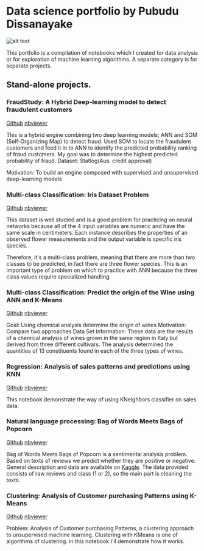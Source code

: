 
# Data science portfolio by Pubudu Dissanayake

![alt text](https://github.com/pubudu08/pubudu08.github.io/blob/master/icon-data-science-header.png)

This portfolio is a compilation of notebooks which I created for data analysis or for exploration of machine learning algorithms. A separate category is for separate projects.

## Stand-alone projects.

### FraudStudy: A Hybrid Deep-learning model to detect fraudulent customers

[Github](https://github.com/pubudu08/pubudu08.github.io/blob/master/Noteboooks/FraudStudy.ipynb) [nbviewer](http://nbviewer.jupyter.org/github/pubudu08/pubudu08.github.io/blob/master/Noteboooks/FraudStudy.ipynb)

This is a hybrid engine combining two deep learning models; ANN and SOM (Self-Organizing Map) to detect fraud. Used SOM to locate the fraudulent customers and feed it in to ANN to identify the predicted probability ranking of fraud customers. My goal was to determine the highest predicted probability of fraud. Dataset: Statlog(Aus. credit approval)

Motivation: To build an engine composed with supervised and unsupervised deep-learning models

### Multi-class Classification: Iris Dataset Problem
[Github](https://github.com/pubudu08/pubudu08.github.io/blob/master/Noteboooks/Iris_ANN.ipynb) [nbviewer](http://nbviewer.jupyter.org/github/pubudu08/pubudu08.github.io/blob/master/Noteboooks/Iris_ANN.ipynb)

This dataset is well studied and is a good problem for practicing on neural networks because all of the 4 input variables are numeric and have the same scale in centimeters. Each instance describes the properties of an observed flower measurements and the output variable is specific iris species.

Therefore, it's a multi-class problem, meaning that there are more than two classes to be predicted, in fact there are three flower species. This is an important type of problem on which to practice with ANN because the three class values require specialized handling.

### Multi-class Classification: Predict the origin of the Wine using ANN and K-Means
[Github](https://github.com/pubudu08/pubudu08.github.io/blob/master/Noteboooks/Wine_ANN.ipynb) [nbviewer](http://nbviewer.jupyter.org/github/pubudu08/pubudu08.github.io/blob/master/Noteboooks/Wine_ANN.ipynb)

Goal: Using chemical analysis determine the origin of wines Motivation: Compare two approaches
Data Set Information: These data are the results of a chemical analysis of wines grown in the same region in Italy but derived from three different cultivars. The analysis determined the quantities of 13 constituents found in each of the three types of wines.

### Regression: Analysis of sales patterns and predictions using KNN

[Github](https://github.com/pubudu08/pubudu08.github.io/blob/master/Noteboooks/KNN.ipynb) [nbviewer](http://nbviewer.jupyter.org/github/pubudu08/pubudu08.github.io/blob/master/Noteboooks/KNN.ipynb)

This notebook demonstrate the way of using KNeighbors classifier on sales data.

### Natural language processing: Bag of Words Meets Bags of Popcorn

[Github](https://github.com/pubudu08/pubudu08.github.io/blob/master/Noteboooks/Word2Vec.ipynb) [nbviewer](http://nbviewer.jupyter.org/github/pubudu08/pubudu08.github.io/blob/master/Noteboooks/Word2Vec.ipynb)

Bag of Words Meets Bags of Popcorn is a sentimental analysis problem. Based on texts of reviews we predict whether they are positive or negative. General description and data are available on [Kaggle](https://www.kaggle.com/c/word2vec-nlp-tutorial).
The data provided consists of raw reviews and class (1 or 2), so the main part is cleaning the texts.

### Clustering: Analysis of Customer purchasing Patterns using K-Means

[Github](https://github.com/pubudu08/pubudu08.github.io/blob/master/Noteboooks/K-Means.ipynb) [nbviewer](http://nbviewer.jupyter.org/github/pubudu08/pubudu08.github.io/blob/master/Noteboooks/K-Means.ipynb)

Problem: Analysis of Customer purchasing Patterns, a clustering approach to unsupervised machine learning. Clustering with KMeans is one of algorithms of clustering. in this notebook I'll demonstrate how it works.
